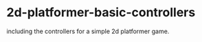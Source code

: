 2d-platformer-basic-controllers
===============================

including the controllers for a simple 2d platformer game.
